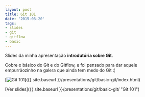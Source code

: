 ```yaml
---
layout: post
title: Git 101
date: '2015-03-20'
tags:
- slides
- git
- gitflow
- basic
---
```

Slides da minha apresentação **introdutória sobre Git**. 

Cobre o básico do Git e do Gitflow, e foi pensado para dar aquele empurrãozinho na galera que ainda tem medo do Git :)

[<img src="{{ site.baseurl }}/images/git101.png" alt="Git 101" />]({{ site.baseurl }}/presentations/git/basic-git/index.html)

[Ver slides]({{ site.baseurl }}/presentations/git/basic-git/ "Git 101")